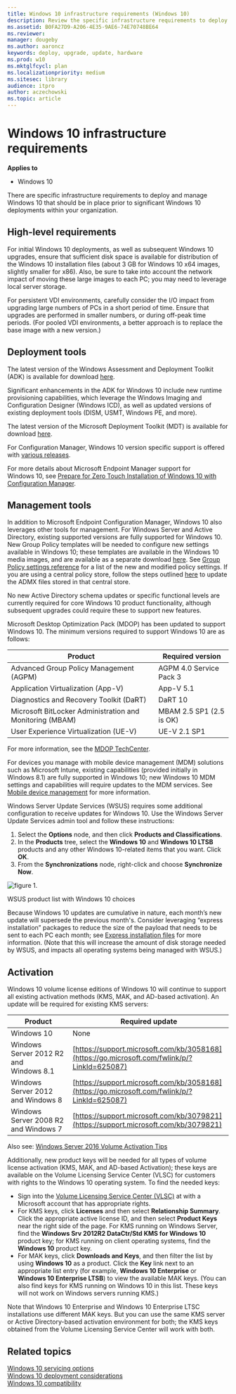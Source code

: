 ```yaml
---
title: Windows 10 infrastructure requirements (Windows 10)
description: Review the specific infrastructure requirements to deploy and manage Windows 10,  prior to significant Windows 10 deployments within your organization.
ms.assetid: B0FA27D9-A206-4E35-9AE6-74E70748BE64
ms.reviewer: 
manager: dougeby
ms.author: aaroncz
keywords: deploy, upgrade, update, hardware
ms.prod: w10
ms.mktglfcycl: plan
ms.localizationpriority: medium
ms.sitesec: library
audience: itpro
author: aczechowski
ms.topic: article
---
```


# Windows 10 infrastructure requirements


**Applies to**

-   Windows 10

There are specific infrastructure requirements to deploy and manage Windows 10 that should be in place prior to significant Windows 10 deployments within your organization.

## High-level requirements

For initial Windows 10 deployments, as well as subsequent Windows 10 upgrades, ensure that sufficient disk space is available for distribution of the Windows 10 installation files (about 3 GB for Windows 10 x64 images, slightly smaller for x86). Also, be sure to take into account the network impact of moving these large images to each PC; you may need to leverage local server storage.

For persistent VDI environments, carefully consider the I/O impact from upgrading large numbers of PCs in a short period of time. Ensure that upgrades are performed in smaller numbers, or during off-peak time periods. (For pooled VDI environments, a better approach is to replace the base image with a new version.)

## Deployment tools

The latest version of the Windows Assessment and Deployment Toolkit (ADK) is available for download [here](/windows-hardware/get-started/adk-install).

Significant enhancements in the ADK for Windows 10 include new runtime provisioning capabilities, which leverage the Windows Imaging and Configuration Designer (Windows ICD), as well as updated versions of existing deployment tools (DISM, USMT, Windows PE, and more).

The latest version of the Microsoft Deployment Toolkit (MDT) is available for download [here](/mem/configmgr/mdt/release-notes).

For Configuration Manager, Windows 10 version specific support is offered with [various releases](/mem/configmgr/core/plan-design/configs/support-for-windows-10).

For more details about Microsoft Endpoint Manager support for Windows 10, see [Prepare for Zero Touch Installation of Windows 10 with Configuration Manager](../deploy-windows-cm/prepare-for-zero-touch-installation-of-windows-10-with-configuration-manager.md).

## Management tools

In addition to Microsoft Endpoint Configuration Manager, Windows 10 also leverages other tools for management. For Windows Server and Active Directory, existing supported versions are fully supported for Windows 10. New Group Policy templates will be needed to configure new settings available in Windows 10; these templates are available in the Windows 10 media images, and are available as a separate download [here](https://go.microsoft.com/fwlink/p/?LinkId=625081). See [Group Policy settings reference](https://go.microsoft.com/fwlink/p/?LinkId=625082) for a list of the new and modified policy settings. If you are using a central policy store, follow the steps outlined [here](/troubleshoot/windows-server/group-policy/create-central-store-domain-controller) to update the ADMX files stored in that central store.

No new Active Directory schema updates or specific functional levels are currently required for core Windows 10 product functionality, although subsequent upgrades could require these to support new features.

Microsoft Desktop Optimization Pack (MDOP) has been updated to support Windows 10. The minimum versions required to support Windows 10 are as follows:

| Product                                                  | Required version         |
|----------------------------------------------------------|--------------------------|
| Advanced Group Policy Management (AGPM)                  | AGPM 4.0 Service Pack 3  |
| Application Virtualization (App-V)                       | App-V 5.1                |
| Diagnostics and Recovery Toolkit (DaRT)                  | DaRT 10                  |
| Microsoft BitLocker Administration and Monitoring (MBAM) | MBAM 2.5 SP1 (2.5 is OK) |
| User Experience Virtualization (UE-V)                    | UE-V 2.1 SP1             |

For more information, see the [MDOP TechCenter](/microsoft-desktop-optimization-pack/).

For devices you manage with mobile device management (MDM) solutions such as Microsoft Intune, existing capabilities (provided initially in Windows 8.1) are fully supported in Windows 10; new Windows 10 MDM settings and capabilities will require updates to the MDM services. See [Mobile device management](/windows/client-management/mdm/) for more information.

Windows Server Update Services (WSUS) requires some additional configuration to receive updates for Windows 10. Use the Windows Server Update Services admin tool and follow these instructions:

1.  Select the **Options** node, and then click **Products and Classifications**.
2.  In the **Products** tree, select the **Windows 10** and **Windows 10 LTSB** products and any other Windows 10-related items that you want. Click **OK**.
3.  From the **Synchronizations** node, right-click and choose **Synchronize Now**.

![figure 1.](images/fig4-wsuslist.png)

WSUS product list with Windows 10 choices

Because Windows 10 updates are cumulative in nature, each month’s new update will supersede the previous month's. Consider leveraging “express installation” packages to reduce the size of the payload that needs to be sent to each PC each month; see [Express installation files](/previous-versions/windows/it-pro/windows-server-2008-R2-and-2008/dd939908(v=ws.10)) for more information. (Note that this will increase the amount of disk storage needed by WSUS, and impacts all operating systems being managed with WSUS.)

## Activation

Windows 10 volume license editions of Windows 10 will continue to support all existing activation methods (KMS, MAK, and AD-based activation). An update will be required for existing KMS servers:

| Product                                | Required update                                                                             |
|----------------------------------------|---------------------------------------------------------------------------------------------|
| Windows 10                             | None                                                                                        |
| Windows Server 2012 R2 and Windows 8.1 | [https://support.microsoft.com/kb/3058168](https://go.microsoft.com/fwlink/p/?LinkId=625087) |
| Windows Server 2012 and Windows 8      | [https://support.microsoft.com/kb/3058168](https://go.microsoft.com/fwlink/p/?LinkId=625087) |
| Windows Server 2008 R2 and Windows 7   | [https://support.microsoft.com/kb/3079821](https://support.microsoft.com/kb/3079821)                                                                   |

Also see: [Windows Server 2016 Volume Activation Tips](/archive/blogs/askcore/windows-server-2016-volume-activation-tips)

Additionally, new product keys will be needed for all types of volume license activation (KMS, MAK, and AD-based Activation); these keys are available on the Volume Licensing Service Center (VLSC) for customers with rights to the Windows 10 operating system. To find the needed keys:

-   Sign into the [Volume Licensing Service Center (VLSC)](https://go.microsoft.com/fwlink/p/?LinkId=625088) at with a Microsoft account that has appropriate rights.
-   For KMS keys, click **Licenses** and then select **Relationship Summary**. Click the appropriate active license ID, and then select **Product Keys** near the right side of the page. For KMS running on Windows Server, find the **Windows Srv 2012R2 DataCtr/Std KMS for Windows 10** product key; for KMS running on client operating systems, find the **Windows 10** product key.
-   For MAK keys, click **Downloads and Keys**, and then filter the list by using **Windows 10** as a product. Click the **Key** link next to an appropriate list entry (for example, **Windows 10 Enterprise** or **Windows 10 Enterprise LTSB**) to view the available MAK keys. (You can also find keys for KMS running on Windows 10 in this list. These keys will not work on Windows servers running KMS.)

Note that Windows 10 Enterprise and Windows 10 Enterprise LTSC installations use different MAK keys. But you can use the same KMS server or Active Directory-based activation environment for both; the KMS keys obtained from the Volume Licensing Service Center will work with both.

## Related topics

[Windows 10 servicing options](../update/waas-servicing-strategy-windows-10-updates.md)<br>
[Windows 10 deployment considerations](windows-10-deployment-considerations.md)<br>
[Windows 10 compatibility](windows-10-compatibility.md)<br>

 

 
